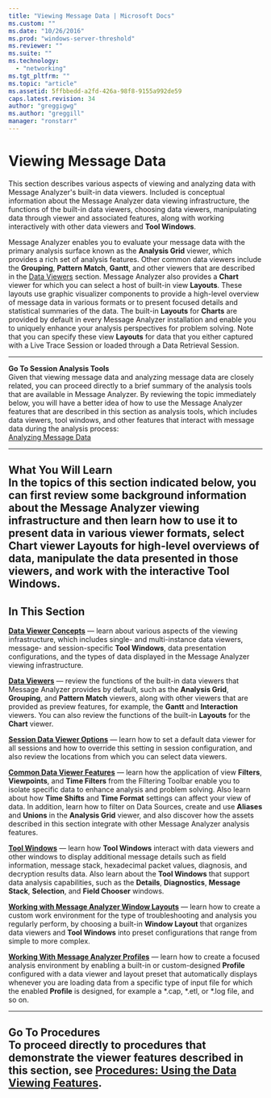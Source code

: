 ```yaml
---
title: "Viewing Message Data | Microsoft Docs"
ms.custom: ""
ms.date: "10/26/2016"
ms.prod: "windows-server-threshold"
ms.reviewer: ""
ms.suite: ""
ms.technology: 
  - "networking"
ms.tgt_pltfrm: ""
ms.topic: "article"
ms.assetid: 5ffbbedd-a2fd-426a-98f8-9155a992de59
caps.latest.revision: 34
author: "greggigwg"
ms.author: "greggill"
manager: "ronstarr"
---
```

# Viewing Message Data
This section describes various aspects of viewing and analyzing data with Message Analyzer's built-in data viewers. Included is conceptual information about the Message Analyzer data viewing infrastructure, the functions of the built-in data viewers, choosing data viewers, manipulating data through viewer and associated features, along with working interactively with other data viewers and **Tool Windows**.  
  
 Message Analyzer enables you to evaluate your message data with the primary analysis surface known as the **Analysis Grid** viewer, which provides a rich set of analysis features. Other common data viewers include the **Grouping**, **Pattern Match**,  **Gantt**, and other viewers that are described in the [Data Viewers](data-viewers.md) section. Message Analyzer also provides a **Chart** viewer for which you can select a host of built-in view **Layouts**. These layouts use graphic visualizer components to provide a high-level overview of message data  in various  formats or to  present focused details and statistical summaries of the data. The built-in **Layouts** for **Charts** are provided by default in every Message Analyzer installation and enable you to uniquely enhance your analysis perspectives for problem solving. Note that you can specify these view **Layouts** for data that you either captured with a Live Trace Session or loaded through a Data Retrieval Session.  
  
---  
  
 **Go To Session Analysis Tools**   
Given that viewing message data and analyzing message data are closely related, you can proceed directly to a brief summary of the analysis tools that are available in Message Analyzer. By reviewing the topic immediately below, you will have a better idea of how to use the Message Analyzer  features that are described in this section as analysis tools, which includes data viewers, tool windows, and other features that interact with message data during the analysis process:   
[Analyzing Message Data](analyzing-message-data.md)  
  
---  
  
 **What You Will Learn**   
In the topics of this section indicated below, you can first review some background information about the Message Analyzer viewing infrastructure and then learn how to use it to present data in various viewer formats, select **Chart** viewer **Layouts** for high-level overviews of data, manipulate the data presented in those viewers, and work with the interactive **Tool Windows**.   
---  
  
## In This Section  
 **[Data Viewer Concepts](data-viewer-concepts.md)**  — learn about various aspects of the viewing infrastructure, which includes single- and multi-instance data viewers, message- and session-specific **Tool Windows**, data presentation configurations, and the types of data displayed in the Message Analyzer viewing infrastructure.  
  
 **[Data Viewers](data-viewers.md)**  — review the functions of the built-in data viewers that Message Analyzer provides by default, such as the **Analysis Grid**, **Grouping**, and **Pattern Match** viewers, along with   other viewers that are provided as preview features, for example, the **Gantt** and **Interaction** viewers. You can also review the functions of the built-in  **Layouts** for the **Chart** viewer.  
  
 **[Session Data Viewer Options](session-data-viewer-options.md)**  — learn how to set a default data viewer for all sessions and how to override this setting in session configuration, and also review the locations from which you can select data viewers.  
  
 **[Common Data Viewer Features](common-data-viewer-features.md)**  — learn how the application of view **Filters**, **Viewpoints**, and **Time Filters** from the Filtering Toolbar enable you to isolate specific data to enhance analysis and problem solving. Also learn about how **Time Shifts** and **Time Format** settings can affect your view of data. In addition, learn how to filter on Data Sources, create and use **Aliases** and **Unions** in the **Analysis Grid** viewer,  and also discover how the assets described in this section integrate with other Message Analyzer analysis features.  
  
 **[Tool Windows](tool-windows.md)**  — learn how **Tool Windows** interact with data viewers and other windows to display additional message details such as field information, message stack, hexadecimal packet values, diagnosis, and decryption results data. Also learn about the **Tool Windows** that support data analysis capabilities, such as the **Details**, **Diagnostics**, **Message Stack**, **Selection**, and **Field Chooser** windows.  
  
 **[Working with Message Analyzer Window Layouts](working-with-message-analyzer-window-layouts.md)**  — learn how to create a custom work environment for the type of troubleshooting and analysis you regularly perform, by choosing a built-in **Window Layout** that organizes data viewers and **Tool Windows** into preset configurations that range from simple to more complex.  
  
 **[Working With Message Analyzer Profiles](working-with-message-analyzer-profiles.md)**  — learn how to  create  a focused analysis environment by enabling a  built-in or custom-designed **Profile** configured with a data viewer and layout preset that automatically displays whenever you are loading data from a specific type of input file for which  the enabled **Profile** is designed, for example a *.cap, \*.etl, or \*.log file, and so on.  
  
---  
  
 **Go To Procedures**   
To proceed directly to procedures that demonstrate the viewer features described in this section, see **[Procedures: Using the Data Viewing Features](procedures-using-the-data-viewing-features.md)**.   
---